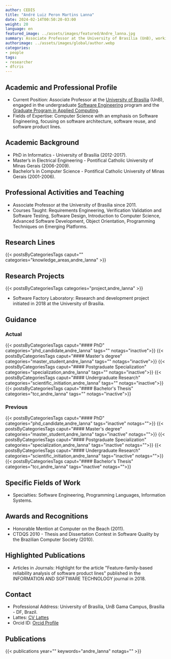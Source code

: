 ```yaml
---
author: CEDIS
title: "André Luiz Peron Martins Lanna"
date: 2024-02-14T00:50:20-03:00
weight: 20
language: en
featured_image: ../assets/images/featured/Andre_lanna.jpg
summary: Associate Professor at the University of Brasília (UnB), working in the undergraduate Software Engineering program and the Graduate Program in Applied Computing.
authorimage: ../assets/images/global/author.webp
categories:
- people
tags: 
- researcher
- dfcris
---
```

## Academic and Professional Profile
- Current Position: Associate Professor at the [University of Brasília](https://www.unb.br/) (UnB), engaged in the undergraduate [Software Engineering](http://software.unb.br/) program and the [Graduate Program in Applied Computing](https://ppca.unb.br/).
- Fields of Expertise: Computer Science with an emphasis on Software Engineering, focusing on software architecture, software reuse, and software product lines.
## Academic Background
- PhD in Informatics - University of Brasília (2012-2017).
- Master’s in Electrical Engineering - Pontifical Catholic University of Minas Gerais (2006-2009).
- Bachelor’s in Computer Science - Pontifical Catholic University of Minas Gerais (2001-2006).
## Professional Activities and Teaching
- Associate Professor at the University of Brasília since 2011.
- Courses Taught: Requirements Engineering, Verification Validation and Software Testing, Software Design, Introduction to Computer Science, Advanced Software Development, Object Orientation, Programming Techniques on Emerging Platforms.
## Research Lines
{{< postsByCategoriesTags caput="" categories="knowledge_areas,andre_lanna" >}}
## Research Projects
{{< postsByCategoriesTags categories="project,andre_lanna" >}}
- Software Factory Laboratory: Research and development project initiated in 2018 at the University of Brasília.
## Guidance
### Actual
{{< postsByCategoriesTags caput="#### PhD" categories="phd_candidate,andre_lanna" tags="" notags="inactive">}}
{{< postsByCategoriesTags caput="#### Master's degree" categories="master_student,andre_lanna" tags="" notags="inactive">}}
{{< postsByCategoriesTags caput="#### Postgraduate Specialization" categories="specialization,andre_lanna" tags="" notags="inactive">}}
{{< postsByCategoriesTags caput="#### Undergraduate Research" categories="scientific_initiation,andre_lanna" tags="" notags="inactive">}}
{{< postsByCategoriesTags caput="#### Bachelor's Thesis" categories="tcc,andre_lanna" tags="" notags="inactive">}}

### Previous
{{< postsByCategoriesTags caput="#### PhD" categories="phd_candidate,andre_lanna" tags="inactive" notags="">}}
{{< postsByCategoriesTags caput="#### Master's degree" categories="master_student,andre_lanna" tags="inactive" notags="">}}
{{< postsByCategoriesTags caput="#### Postgraduate Specialization" categories="specialization,andre_lanna" tags="inactive" notags="">}}
{{< postsByCategoriesTags caput="#### Undergraduate Research" categories="scientific_initiation,andre_lanna" tags="inactive" notags="">}}
{{< postsByCategoriesTags caput="#### Bachelor's Thesis" categories="tcc,andre_lanna" tags="inactive" notags="">}}
## Specific Fields of Work
- Specialties: Software Engineering, Programming Languages, Information Systems.
## Awards and Recognitions
- Honorable Mention at Computer on the Beach (2011).
- CTDQS 2010 - Thesis and Dissertation Contest in Software Quality by the Brazilian Computer Society (2010).
## Highlighted Publications
- Articles in Journals: Highlight for the article "Feature-family-based reliability analysis of software product lines" published in the INFORMATION AND SOFTWARE TECHNOLOGY journal in 2018.
## Contact
- Professional Address: University of Brasília, UnB Gama Campus, Brasília - DF, Brazil.
- Lattes: [CV Lattes](http://lattes.cnpq.br/5685720614944773)
- Orcid ID: [Orcid Profile](https://orcid.org/0000-0003-4200-6569)

## Publications
{{< publications year="" keywords="andre_lanna" notags="" >}}